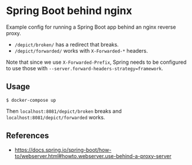 # Spring Boot behind nginx

Example config for running a Spring Boot app behind an nginx reverse proxy.

* `/depict/broken/` has a redirect that breaks.
* `/depict/forwarded/` works with `X-Forwarded-*` headers.

Note that since we use `X-Forwarded-Prefix`, Spring needs to be configured
to use those with `--server.forward-headers-strategy=framework`.

## Usage

``` console
$ docker-compose up
```

Then `localhost:8081/depict/broken` breaks and `localhost:8081/depict/forwarded` works.

## References

* https://docs.spring.io/spring-boot/how-to/webserver.html#howto.webserver.use-behind-a-proxy-server
